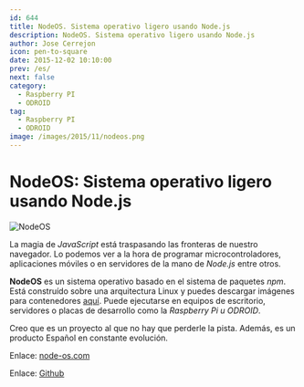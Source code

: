 ```yaml
---
id: 644
title: NodeOS. Sistema operativo ligero usando Node.js
description: NodeOS. Sistema operativo ligero usando Node.js
author: Jose Cerrejon
icon: pen-to-square
date: 2015-12-02 10:10:00
prev: /es/
next: false
category:
  - Raspberry PI
  - ODROID
tag:
  - Raspberry PI
  - ODROID
image: /images/2015/11/nodeos.png
---
```


# NodeOS: Sistema operativo ligero usando Node.js

![NodeOS](/images/2015/11/nodeos.png)

La magia de *JavaScript* está traspasando las fronteras de nuestro navegador. Lo podemos ver a la hora de programar microcontroladores, aplicaciones móviles o en servidores de la mano de *Node.js* entre otros.

**NodeOS** es un sistema operativo basado en el sistema de paquetes *npm*. Está construído sobre una arquitectura Linux y puedes descargar imágenes para contenedores [aquí](https://github.com/NodeOS/NodeOS/releases). Puede ejecutarse en equipos de escritorio, servidores o placas de desarrollo como la *Raspberry Pi u ODROID*.

Creo que es un proyecto al que no hay que perderle la pista. Además, es un producto Español en constante evolución.

Enlace: [node-os.com](http://node-os.com)

Enlace: [Github](https://github.com/NodeOS/NodeOS)